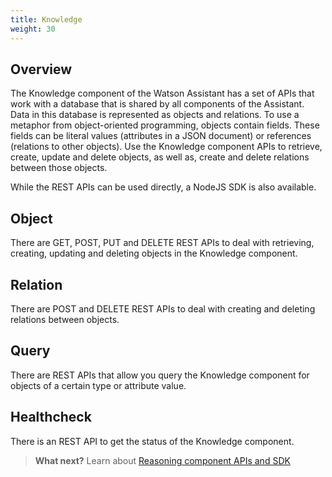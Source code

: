 ```yaml
---
title: Knowledge 
weight: 30
---
```


## Overview

The Knowledge component of the Watson Assistant has a set of APIs that work with a database that is shared by all components of the Assistant. Data in this database is represented as objects and relations.  To use a metaphor from object-oriented programming, objects contain fields.  These fields can be literal values (attributes in a JSON document) or references (relations to other objects). Use the Knowledge component APIs to retrieve, create, update and delete objects, as well as, create and delete relations between those objects.  

While the REST APIs can be used directly, a NodeJS SDK is also available.

## Object

There are GET, POST, PUT and DELETE REST APIs to deal with retrieving, creating, updating and deleting objects in the Knowledge component.

## Relation

There are POST and DELETE REST APIs to deal with creating and deleting relations between objects.

## Query

There are REST APIs that allow you query the Knowledge component for objects of a certain type or attribute value.

## Healthcheck

There is an REST API to get the status of the Knowledge component.

>**What next?**  Learn about [Reasoning component APIs and SDK]({{site.baseurl}}/understand-service/agent-subscription)
